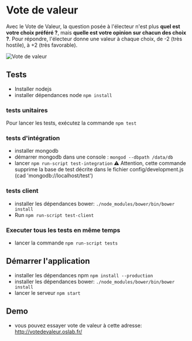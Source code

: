 # Vote de valeur

Avec le Vote de Valeur, la question posée à l'électeur n'est plus **quel est votre choix préféré ?**, mais **quelle est votre opinion sur chacun des choix ?**. Pour répondre, l'électeur donne une valeur à chaque choix, de -2 (très hostile), à +2 (très favorable).

![Vote de valeur](http://www.votedevaleur.org/res/sequenceVDV4_1.png)

## Tests

  * Installer nodejs
  * installer dépendances node `npm install`    

### tests unitaires

Pour lancer les tests, exécutez la commande `npm test`

### tests d'intégration

  * installer mongodb
  * démarrer mongodb dans une console : `mongod --dbpath /data/db`
  * lancer `npm run-script test-integration` ⚠ Attention, cette commande supprime la base de test décrite dans le fichier config/development.js (cad 'mongodb://localhost/test')

### tests client

  * installer les dépendances bower: `./node_modules/bower/bin/bower install` 
  * Run `npm run-script test-client`

### Executer tous les tests en même temps

  * lancer la commande `npm run-script tests`

## Démarrer l'application

  * installer les dépendances npm `npm install --production`
  * installer les dépendances bower: `./node_modules/bower/bin/bower install` 
  * lancer le serveur `npm start`

## Demo

  * vous pouvez essayer vote de valeur à cette adresse: http://votedevaleur.oslab.fr/

  